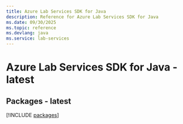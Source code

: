 ```yaml
---
title: Azure Lab Services SDK for Java
description: Reference for Azure Lab Services SDK for Java
ms.date: 09/30/2025
ms.topic: reference
ms.devlang: java
ms.service: lab-services
---
```

# Azure Lab Services SDK for Java - latest
## Packages - latest
[!INCLUDE [packages](lab-services-index.md)]